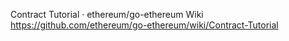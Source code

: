 
Contract Tutorial · ethereum/go-ethereum Wiki
 https://github.com/ethereum/go-ethereum/wiki/Contract-Tutorial
